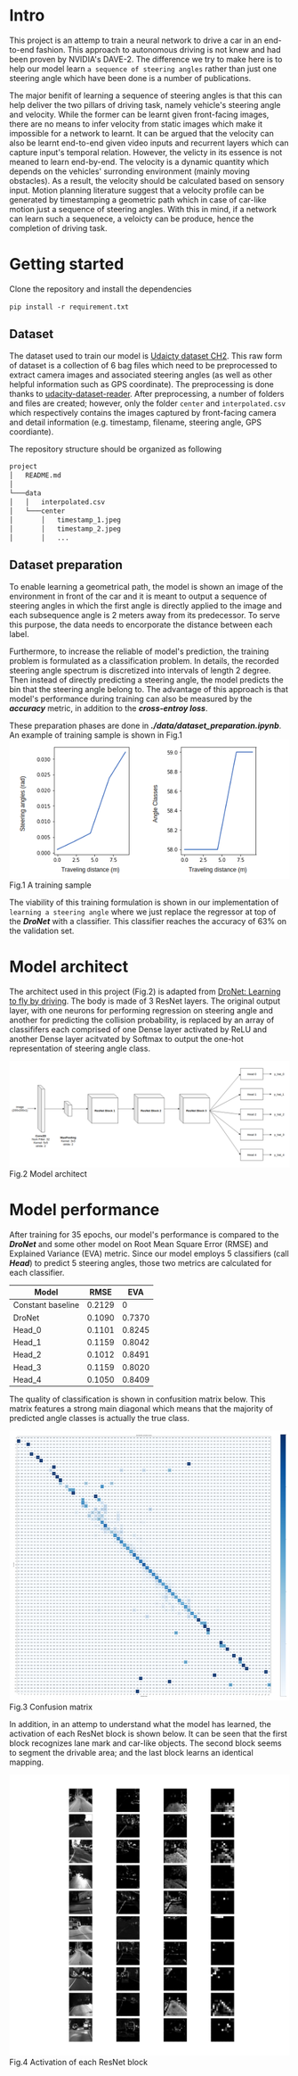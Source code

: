 [//]: # (Image References)

[confusion_matrix]: ./images/norm_confusion_matrix_2.png
[layers_activation]: ./images/layers_activation.png
[conceptual_model_arch]: ./images/conceptual_model_arch.png
[training_sample]: ./images/training_sample_2.png

# Intro
This project is an attemp to train a neural network to drive a car in an end-to-end fashion. This approach to autonomous driving is not knew and had been proven by NVIDIA's DAVE-2. The difference we try to make here is to help our model learn `a sequence of steering angles` rather than just one steering angle which have been done is a number of publications. 

The major benifit of learning a sequence of steering angles is that this can help deliver the two pillars of driving task, namely vehicle's steering angle and velocity. While the former can be learnt given front-facing images, there are no means to infer velocity from static images which make it impossible for a network to learnt. It can be argued that the velocity can also be learnt end-to-end given video inputs and recurrent layers which can capture input's temporal relation. However, the velicty in its essence is not meaned to learn end-by-end. The velocity is a dynamic quantity which depends on the vehicles' surronding environment (mainly moving obstacles). As a result, the velocity should be calculated based on sensory input. Motion planning literature suggest that a velocity profile can be generated by timestamping a geometric path which in case of car-like motion just a sequence of steering angles. With this in mind, if a network can learn such a sequenece, a veloicty can be produce, hence the completion of driving task. 

# Getting started
Clone the repository and install the dependencies

`pip install -r requirement.txt`

## Dataset
The dataset used to train our model is [Udaicty dataset CH2](https://github.com/udacity/self-driving-car/tree/master/datasets/CH2). This raw form of dataset is a collection of 6 bag files which need to be preprocessed to extract camera images and associated steering angles (as well as other helpful information such as GPS coordinate). The preprocessing is done thanks to [udacity-dataset-reader](https://github.com/rwightman/udacity-driving-reader). After preprocessing, a number of folders and files are created; however, only the folder `center` and `interpolated.csv` which respectively contains the images captured by front-facing camera and detail information (e.g. timestamp, filename, steering angle, GPS coordiante).

The repository structure should be organized as following
```
project
│   README.md
│   
└───data
│   │   interpolated.csv
│   └───center
│       │   timestamp_1.jpeg
│       │   timestamp_2.jpeg
│       │   ...
```

## Dataset preparation
To enable learning a geometrical path, the model is shown an image of the environment in front of the car and it is meant to output a sequence of steering angles in which the first angle is directly applied to the image and each subsequence angle is 2 meters away from its predecessor. To serve this purpose, the data needs to encorporate the distance between each label. 

Furthermore, to increase the reliable of model's prediction, the training problem is formulated as a classification problem. In details, the recorded steering angle spectrum is discretized into intervals of length 2 degree. Then instead of directly predicting a steering angle, the model predicts the bin that the steering angle belong to. The advantage of this approach is that model's performance during training can also be measured by the ***accuracy*** metric, in addition to the ***cross-entroy loss***. 

These preparation phases are done in ***./data/dataset_preparation.ipynb***. An example of training sample is shown in Fig.1
![alt text][training_sample]
Fig.1 A training sample

The viability of this training formulation is shown in our implementation of `learning a steering angle` where we just replace the regressor at top of the ***DroNet*** with a classifier. This classifier reaches the accuracy of 63% on the validation set.

# Model architect
The architect used in this project (Fig.2) is adapted from [DroNet: Learning to fly by driving](https://github.com/uzh-rpg/rpg_public_dronet). The body is made of 3 ResNet layers. The original output layer, with one neurons for performing regression on steering angle and another for predicting the collision probability, is replaced by an array of classififers each comprised of one Dense layer activated by ReLU and another Dense layer acitvated by Softmax to output the one-hot representation of steering angle class.

![alt text][conceptual_model_arch]
Fig.2 Model architect

# Model performance
After training for 35 epochs, our model's performance is compared to the ***DroNet*** and some other model on Root Mean Square Error (RMSE) and Explained Variance (EVA) metric. Since our model employs 5 classifiers (call ***Head***) to predict 5 steering angles, those two metrics are calculated for each classifier. 

Model | RMSE | EVA
---- | ---- | ----
Constant baseline | 0.2129 | 0
DroNet | 0.1090 | 0.7370
Head_0 | 0.1101 | 0.8245
Head_1 | 0.1159 | 0.8042
Head_2 | 0.1012 | 0.8491
Head_3 | 0.1159 | 0.8020
Head_4 | 0.1050 | 0.8409

The quality of classification is shown in confusition matrix below. This matrix features a strong main diagonal which means that the majority of predicted angle classes is actually the true class.

![alt text][confusion_matrix]
Fig.3 Confusion matrix

In addition, in an attemp to understand what the model has learned, the activation of each ResNet block is shown below. It can be seen that the first block recognizes lane mark and car-like objects. The second block seems to segment the drivable area; and the last block learns an identical mapping. 

![alt text][layers_activation]
Fig.4 Activation of each ResNet block
